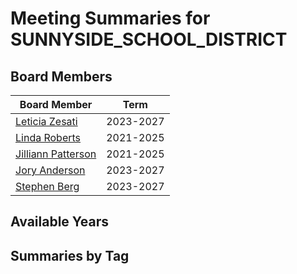 # Meeting Summaries for SUNNYSIDE_SCHOOL_DISTRICT

## Board Members

| Board Member       | Term           |
|--------------------|----------------|
| [Leticia Zesati](board_member_360.md) | 2023-2027 |
| [Linda Roberts](board_member_361.md) | 2021-2025 |
| [Jilliann Patterson](board_member_362.md) | 2021-2025 |
| [Jory Anderson](board_member_363.md) | 2023-2027 |
| [Stephen Berg](board_member_364.md) | 2023-2027 |

## Available Years

## Summaries by Tag
